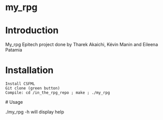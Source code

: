 # my_rpg

# Introduction

My_rpg Epitech project done by Tharek Akaichi, Kévin Manin and Eileena Patamia
# Installation

    Install CSFML
    Git clone (green button)
    Compile: cd /in_the_rpg_repo ; make ; ./my_rpg

# Usage

./my_rpg -h will display help
